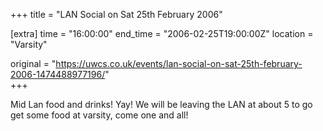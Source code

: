 +++
title = "LAN Social on Sat 25th February 2006"

[extra]
time = "16:00:00"
end_time = "2006-02-25T19:00:00Z"
location = "Varsity"

original = "https://uwcs.co.uk/events/lan-social-on-sat-25th-february-2006-1474488977196/"    
+++

Mid Lan food and drinks\! Yay\! We will be leaving the LAN at about 5 to go get some food at varsity, come one and all\!

